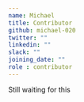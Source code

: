 ```yaml
---
name: Michael
title: Contributor
github: michael-020
twitter: ""
linkedin: ""
slack: ""
joining_date: ""
role : contributor
---
```


Still waiting for this
